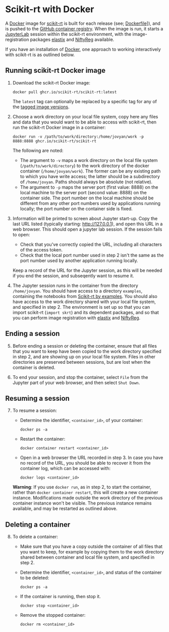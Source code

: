 # Scikit-rt with Docker

A [Docker](https://www.docker.com/) image for
[scikit-rt](https://scikit-rt.github.io/scikit-rt/) is built for each release
(see; <a href="https://github.com/scikit-rt/scikit-rt/blob/master/Dockerfile" type="text/plain">Dockerfile]</a>), and
 is pushed to the
[GitHub container registry](https://docs.github.com/en/packages/working-with-a-github-packages-registry/working-with-the-container-registry).
When the image is run, it starts a
[JupyterLab](https://jupyterlab.readthedocs.io/en/latest/)
session within the scikit-rt environment, with the image-registration packages
[elastix](https://elastix.lumc.nl/) and
[NiftyReg](http://cmictig.cs.ucl.ac.uk/wiki/index.php/NiftyReg) available.

If you have an installation of [Docker](https://www.docker.com/),
one approach to working interactively with scikit-rt is as outlined below.

## Running scikit-rt Docker image

1. Download the scikit-rt Docker image:

   ```
   docker pull ghcr.io/scikit-rt/scikit-rt:latest
   ```

   The `latest` tag can optionally be replaced by a specific tag for any of the
   [tagged image versions](https://github.com/scikit-rt/scikit-rt/pkgs/container/scikit-rt).

2. Choose a work directory on your local file system, copy here any files
   and data that you would want to be able to access with scikit-rt, then
   run the scikit-rt Docker image in a container:

   ```
   docker run -v /path/to/work/directory:/home/jovyan/work -p 8888:8888 ghcr.io/scikit-rt/scikit-rt
   ```

   The following are noted:

   - The argument to `-v` maps a work directory on the local file system
     (`/path/to/work/directory`) to the work directory of the docker container
     (`/home/jovyan/work`).  The former can be any existing path to which
     you have write access; the latter should be a subdirectory of
     `/home/jovyan`.  Paths should always be absolute (not relative).
   - The argument to `-p` maps the server port (first value: 8888) on the local
     machine to the server port (second value: 8888) on the container side.
     The port number on the local machine should be different from
     any other port numbers used by applications running locally; the
     port number on the container side is fixed.

3. Information will be printed to screen about Jupyter start-up.  Copy the
   last URL listed (typically starting: http://127.0.0.1), and open this
   URL in a web browser.  This should open a jupyter lab session.
   If the session fails to open:

   - Check that you've correctly copied the URL, including all characters 
     of the access token.
   - Check that the local port number used in step 2 isn't the same as the
     port number used by another application running locally.

   Keep a record of the URL for the Jupyter session, as this will be needed
   if you end the session, and subseqently want to resume it.

4. The Jupyter session runs in the container from the directory
   `/home/jovyan`.  You should have access to a directory `examples`,
   containing the notebooks from [Scikit-rt by examples](examples.md).
   You should also have access to the work directory shared with your
   local file system, and specified in step 2.  The environment is set up
   so that you can import scikit-rt (`import skrt`) and its dependent
   packages, and so that you can perform image registration with 
   [elastix](https://elastix.lumc.nl/) and
   [NiftyReg](http://cmictig.cs.ucl.ac.uk/wiki/index.php/NiftyReg).

## Ending a session

5. Before ending a session or deleting the container, ensure that all files
   that you want to keep have been copied to the work directory specified
   in step 2, and are showing up on your local file system.  Files in
   other directories are preserved between sessions, but are lost when
   the container is deleted.

6. To end your session, and stop the container, select `File` from
   the Jupyter part of your web browser, and then select
   `Shut Down`.

## Resuming a session

7. To resume a session:

   - Determine the identifier, `<container_id>`, of your container:

     ```
     docker ps -a
     ```

   - Restart the container:     

     ```
     docker container restart <container_id>
     ```

   - Open in a web browser the URL recorded in step 3.  In case you have
     no record of the URL, you should be able to recover it from the
     container log, which can be accessed with:

     ```
     docker logs <container_id>
     ```

   **Warning**: If you use `docker run`, as in step 2, to start the container,
   rather than `docker container restart`, this will create a new
   container instance.  Modifications made outside the work directory
   of the previous container instance won't be visible.  The previous
   instance remains available, and may be restarted as outlined above.

## Deleting a container

8. To delete a container:

   - Make sure that you have a copy outside the container
     of all files that you want to keep, for example by copying them to 
     the work directory shared between container and local file system,
     and specified in step 2.

   - Determine the identifier, `<container_id>`, and status of the
     container to be deleted:

     ```
     docker ps -a
     ```

   - If the container is running, then stop it.

     ```
     docker stop <container_id>
     ```

   - Remove the stopped container:

     ```
     docker rm <container_id>
     ```
